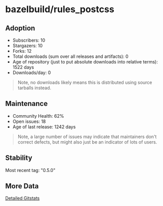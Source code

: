 # bazelbuild/rules_postcss

## Adoption

- Subscribers: 10
- Stargazers: 10
- Forks: 12
- Total downloads (sum over all releases and artifacts): 0
- Age of repository (just to put absolute downloads into relative terms): 1522 days
- Downloads/day: 0

> Note, no downloads likely means this is distributed using source tarballs instead.

## Maintenance

- Community Health: 62%
- Open issues: 18
- Age of last release: 1242 days

> Note, a large number of issues may indicate that maintainers don't correct defects, but might also
> just be an indicator of lots of users.

## Stability

Most recent tag: "0.5.0"

## More Data

[Detailed Gitstats](/bazel-catalog/gitstats/bazelbuild/rules_postcss)

